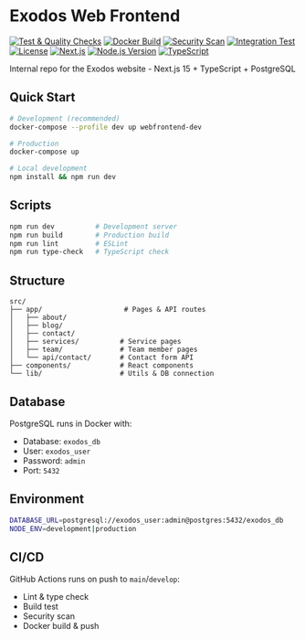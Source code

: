 # Exodos Web Frontend

[![Test & Quality Checks](https://img.shields.io/github/actions/workflow/status/Exodos-Consulting-Group/webfrontend/ci-cd.yml?label=tests&logo=github)](https://github.com/Exodos-Consulting-Group/webfrontend/actions/workflows/ci-cd.yml)
[![Docker Build](https://img.shields.io/github/actions/workflow/status/Exodos-Consulting-Group/webfrontend/ci-cd.yml?label=build&logo=docker)](https://github.com/Exodos-Consulting-Group/webfrontend/actions/workflows/ci-cd.yml)
[![Security Scan](https://img.shields.io/github/actions/workflow/status/Exodos-Consulting-Group/webfrontend/ci-cd.yml?label=security&logo=shield)](https://github.com/Exodos-Consulting-Group/webfrontend/actions/workflows/ci-cd.yml)
[![Integration Test](https://img.shields.io/github/actions/workflow/status/Exodos-Consulting-Group/webfrontend/ci-cd.yml?label=integration&logo=checkmark)](https://github.com/Exodos-Consulting-Group/webfrontend/actions/workflows/ci-cd.yml)
[![License](https://img.shields.io/github/license/Exodos-Consulting-Group/webfrontend)](LICENSE)
[![Next.js](https://img.shields.io/badge/next.js-15.3.4-black?logo=next.js)](package.json)
[![Node.js Version](https://img.shields.io/badge/node.js-24-green?logo=node.js)](package.json)
[![TypeScript](https://img.shields.io/badge/typescript-5-blue?logo=typescript)](package.json)

Internal repo for the Exodos website - Next.js 15 + TypeScript + PostgreSQL

## Quick Start

```bash
# Development (recommended)
docker-compose --profile dev up webfrontend-dev

# Production
docker-compose up

# Local development
npm install && npm run dev
```

## Scripts

```bash
npm run dev          # Development server
npm run build        # Production build
npm run lint         # ESLint
npm run type-check   # TypeScript check
```

## Structure

```
src/
├── app/                    # Pages & API routes
│   ├── about/             
│   ├── blog/              
│   ├── contact/           
│   ├── services/          # Service pages
│   ├── team/              # Team member pages
│   └── api/contact/       # Contact form API
├── components/            # React components
└── lib/                   # Utils & DB connection
```

## Database

PostgreSQL runs in Docker with:
- Database: `exodos_db`
- User: `exodos_user`
- Password: `admin`
- Port: `5432`

## Environment

```bash
DATABASE_URL=postgresql://exodos_user:admin@postgres:5432/exodos_db
NODE_ENV=development|production
```

## CI/CD

GitHub Actions runs on push to `main`/`develop`:
- Lint & type check
- Build test
- Security scan
- Docker build & push 

